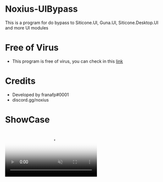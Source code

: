 # Noxius-UIBypass
This is a program for do bypass to Siticone.UI, Guna.UI, Siticone.Desktop.UI and more UI modules

# Free of Virus

- This program is free of virus, you can check in this [link](https://www.virustotal.com/gui/file/e17280bab789b41b8f08a9dc39ae7b8d13e1f94d8ead865284a28f6d35504247?nocache=1)

# Credits

- Developed by franafp#0001
- discord.gg/noxius

# ShowCase
<video src="https://streamable.com/pwq5s3" autoplay="true" muted="false" loop="true" poster="https://carontestudio.com/img/contacto.jpg"></video>
